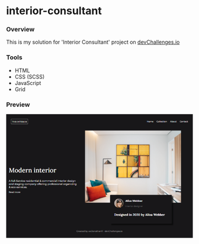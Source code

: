# interior-consultant

### Overview

This is my solution for 'Interior Consultant' project on [devChallenges.io](https://devchallenges.io/challenges/Jymh2b2FyebRTUljkNcb)

### Tools

- HTML
- CSS (SCSS)
- JavaScript
- Grid

### Preview

![interior-consultant_prevew](https://github.com/varJonathanR/interior-consultant/blob/main/assets/interior-consultant_preview.png)
